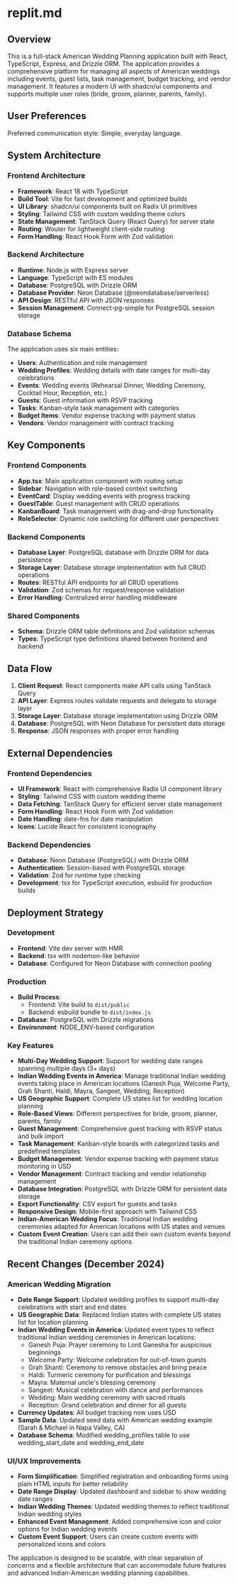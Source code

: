 # replit.md

## Overview

This is a full-stack American Wedding Planning application built with React, TypeScript, Express, and Drizzle ORM. The application provides a comprehensive platform for managing all aspects of American weddings including events, guest lists, task management, budget tracking, and vendor management. It features a modern UI with shadcn/ui components and supports multiple user roles (bride, groom, planner, parents, family).

## User Preferences

Preferred communication style: Simple, everyday language.

## System Architecture

### Frontend Architecture
- **Framework**: React 18 with TypeScript
- **Build Tool**: Vite for fast development and optimized builds
- **UI Library**: shadcn/ui components built on Radix UI primitives
- **Styling**: Tailwind CSS with custom wedding theme colors
- **State Management**: TanStack Query (React Query) for server state
- **Routing**: Wouter for lightweight client-side routing
- **Form Handling**: React Hook Form with Zod validation

### Backend Architecture
- **Runtime**: Node.js with Express server
- **Language**: TypeScript with ES modules
- **Database**: PostgreSQL with Drizzle ORM
- **Database Provider**: Neon Database (@neondatabase/serverless)
- **API Design**: RESTful API with JSON responses
- **Session Management**: Connect-pg-simple for PostgreSQL session storage

### Database Schema
The application uses six main entities:
- **Users**: Authentication and role management
- **Wedding Profiles**: Wedding details with date ranges for multi-day celebrations
- **Events**: Wedding events (Rehearsal Dinner, Wedding Ceremony, Cocktail Hour, Reception, etc.)
- **Guests**: Guest information with RSVP tracking
- **Tasks**: Kanban-style task management with categories
- **Budget Items**: Vendor expense tracking with payment status
- **Vendors**: Vendor management with contract tracking

## Key Components

### Frontend Components
- **App.tsx**: Main application component with routing setup
- **Sidebar**: Navigation with role-based context switching
- **EventCard**: Display wedding events with progress tracking
- **GuestTable**: Guest management with CRUD operations
- **KanbanBoard**: Task management with drag-and-drop functionality
- **RoleSelector**: Dynamic role switching for different user perspectives

### Backend Components
- **Database Layer**: PostgreSQL database with Drizzle ORM for data persistence
- **Storage Layer**: Database storage implementation with full CRUD operations
- **Routes**: RESTful API endpoints for all CRUD operations
- **Validation**: Zod schemas for request/response validation
- **Error Handling**: Centralized error handling middleware

### Shared Components
- **Schema**: Drizzle ORM table definitions and Zod validation schemas
- **Types**: TypeScript type definitions shared between frontend and backend

## Data Flow

1. **Client Request**: React components make API calls using TanStack Query
2. **API Layer**: Express routes validate requests and delegate to storage layer
3. **Storage Layer**: Database storage implementation using Drizzle ORM
4. **Database**: PostgreSQL with Neon Database for persistent data storage
5. **Response**: JSON responses with proper error handling

## External Dependencies

### Frontend Dependencies
- **UI Framework**: React with comprehensive Radix UI component library
- **Styling**: Tailwind CSS with custom wedding theme
- **Data Fetching**: TanStack Query for efficient server state management
- **Form Handling**: React Hook Form with Zod validation
- **Date Handling**: date-fns for date manipulation
- **Icons**: Lucide React for consistent iconography

### Backend Dependencies
- **Database**: Neon Database (PostgreSQL) with Drizzle ORM
- **Authentication**: Session-based with PostgreSQL storage
- **Validation**: Zod for runtime type checking
- **Development**: tsx for TypeScript execution, esbuild for production builds

## Deployment Strategy

### Development
- **Frontend**: Vite dev server with HMR
- **Backend**: tsx with nodemon-like behavior
- **Database**: Configured for Neon Database with connection pooling

### Production
- **Build Process**: 
  - Frontend: Vite build to `dist/public`
  - Backend: esbuild bundle to `dist/index.js`
- **Database**: PostgreSQL with Drizzle migrations
- **Environment**: NODE_ENV-based configuration

### Key Features
- **Multi-Day Wedding Support**: Support for wedding date ranges spanning multiple days (3+ days)
- **Indian Wedding Events in America**: Manage traditional Indian wedding events taking place in American locations (Ganesh Puja, Welcome Party, Grah Shanti, Haldi, Mayra, Sangeet, Wedding, Reception)
- **US Geographic Support**: Complete US states list for wedding location planning
- **Role-Based Views**: Different perspectives for bride, groom, planner, parents, family
- **Guest Management**: Comprehensive guest tracking with RSVP status and bulk import
- **Task Management**: Kanban-style boards with categorized tasks and predefined templates
- **Budget Management**: Vendor expense tracking with payment status monitoring in USD
- **Vendor Management**: Contract tracking and vendor relationship management
- **Database Integration**: PostgreSQL with Drizzle ORM for persistent data storage
- **Export Functionality**: CSV export for guests and tasks
- **Responsive Design**: Mobile-first approach with Tailwind CSS
- **Indian-American Wedding Focus**: Traditional Indian wedding ceremonies adapted for American locations with US states and venues
- **Custom Event Creation**: Users can add their own custom events beyond the traditional Indian ceremony options

## Recent Changes (December 2024)

### American Wedding Migration
- **Date Range Support**: Updated wedding profiles to support multi-day celebrations with start and end dates
- **US Geographic Data**: Replaced Indian states with complete US states list for location planning
- **Indian Wedding Events in America**: Updated event types to reflect traditional Indian wedding ceremonies in American locations:
  - Ganesh Puja: Prayer ceremony to Lord Ganesha for auspicious beginnings
  - Welcome Party: Welcome celebration for out-of-town guests
  - Grah Shanti: Ceremony to remove obstacles and bring peace
  - Haldi: Turmeric ceremony for purification and blessings
  - Mayra: Maternal uncle's blessing ceremony
  - Sangeet: Musical celebration with dance and performances
  - Wedding: Main wedding ceremony with sacred rituals
  - Reception: Grand celebration and dinner for all guests
- **Currency Updates**: All budget tracking now uses USD
- **Sample Data**: Updated seed data with American wedding example (Sarah & Michael in Napa Valley, CA)
- **Database Schema**: Modified wedding_profiles table to use wedding_start_date and wedding_end_date

### UI/UX Improvements
- **Form Simplification**: Simplified registration and onboarding forms using plain HTML inputs for better reliability
- **Date Range Display**: Updated dashboard and sidebar to show wedding date ranges
- **Indian Wedding Themes**: Updated wedding themes to reflect traditional Indian wedding styles
- **Enhanced Event Management**: Added comprehensive icon and color options for Indian wedding events
- **Custom Event Support**: Users can create custom events with personalized icons and colors

The application is designed to be scalable, with clear separation of concerns and a flexible architecture that can accommodate future features and advanced Indian-American wedding planning capabilities.